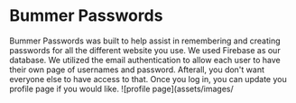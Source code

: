 # Bummer Passwords
Bummer Passwords was built to help assist in remembering and creating passwords for all the different website you use. 
We used Firebase as our database. We utilized the email authentication to allow each user to have their own page of usernames and password. Afterall, you don't want everyone else to have access to that. Once you log in, you can update you profile page if you would like. ![profile page](assets/images/
